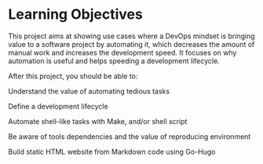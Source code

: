 # Learning Objectives

This project aims at showing use cases where a DevOps mindset is bringing value to a software project by automating it, which decreases the amount of manual work and increases the development speed. It focuses on why automation is useful and helps speeding a development lifecycle.

After this project, you should be able to:

Understand the value of automating tedious tasks

Define a development lifecycle

Automate shell-like tasks with Make, and/or shell script

Be aware of tools dependencies and the value of reproducing environment

Build static HTML website from Markdown code using Go-Hugo